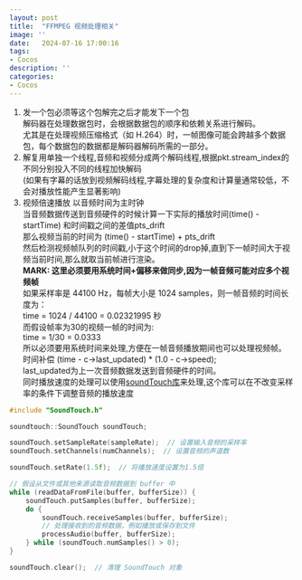 ```yaml
---
layout: post
title:  "FFMPEG 视频处理相关"
image: ''
date:   2024-07-16 17:00:16
tags:
- Cocos
description: ''
categories: 
- Cocos
---
```

1. 发一个包必须等这个包解完之后才能发下一个包  
    解码器在处理数据包时，会根据数据包的顺序和依赖关系进行解码。  
    尤其是在处理视频压缩格式（如 H.264）时，一帧图像可能会跨越多个数据包，每个数据包的数据都是解码器解码所需的一部分。  
2. 解复用单独一个线程,音频和视频分成两个解码线程,根据pkt.stream_index的不同分别投入不同的线程加快解码    
    (如果有字幕的话放到视频解码线程,字幕处理的复杂度和计算量通常较低，不会对播放性能产生显著影响)  
3. 视频倍速播放
    以音频时间为主时钟  
    当音频数据传送到音频硬件的时候计算一下实际的播放时间(time() - startTime) 和时间戳之间的差值pts_drift  
    那么视频当前的时间为 (time() - startTime) + pts_drift  
    然后检测视频帧队列的时间戳,小于这个时间的drop掉,直到下一帧时间大于视频当前时间,那么就取当前帧进行渲染。  
    __MARK: 这里必须要用系统时间+偏移来做同步,因为一帧音频可能对应多个视频帧__  
    如果采样率是 44100 Hz，每帧大小是 1024 samples，则一帧音频的时间长度为：  
    time = 1024 / 44100 = 0.02321995 秒  
    而假设帧率为30的视频一帧的时间为:  
    time = 1/30 = 0.0333  
    所以必须要用系统时间来处理,方便在一帧音频播放期间也可以处理视频帧。  
    时间补偿 (time - c->last_updated) * (1.0 - c->speed);  
    last_updated为上一次音频数据发送到音频硬件的时间。  
    同时播放速度的处理可以使用[soundTouch库](https://codeberg.org/soundtouch/soundtouch)来处理,这个库可以在不改变采样率的条件下调整音频的播放速度

```c++
#include "SoundTouch.h"

soundtouch::SoundTouch soundTouch;

soundTouch.setSampleRate(sampleRate);  // 设置输入音频的采样率
soundTouch.setChannels(numChannels);  // 设置音频的声道数

soundTouch.setRate(1.5f);  // 将播放速度设置为1.5倍

// 假设从文件或其他来源读取音频数据到 buffer 中
while (readDataFromFile(buffer, bufferSize)) {
    soundTouch.putSamples(buffer, bufferSize);
    do {
        soundTouch.receiveSamples(buffer, bufferSize);
        // 处理接收到的音频数据，例如播放或保存到文件
        processAudio(buffer, bufferSize);
    } while (soundTouch.numSamples() > 0);
}

soundTouch.clear();  // 清理 SoundTouch 对象
```
